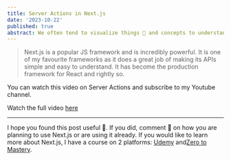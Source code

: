 ```yaml
---
title: Server Actions in Next.js
date: '2023-10-22'
published: true
abstract: We often tend to visualize things 🔮 and concepts to understand them better. If you want to master Next.js, it provides many techniques to fetch data in a manner that is right for your use case. You need to know how and when to fetch it, that’s all.
---
```


> Next.js is a popular JS framework and is incredibly powerful. It is one of my favourite frameworks as it does a great job of making its APIs simple and easy to understand. It has become the production framework for React and rightly so.

You can watch this video on Server Actions and subscribe to my Youtube channel.

Watch the full video [here](https://youtu.be/QIb8wPnuNVk?si=TdsVnywJlXwqjdP-)

---

I hope you found this post useful 🙌. If you did, comment 💬 on how you are planning to use Next.js or are using it already. If you would like to learn more about Next.js, I have a course on 2 platforms: [Udemy](https://bit.ly/3nRIsbi) and[Zero to Mastery](https://bit.ly/nextjs-ankita).
